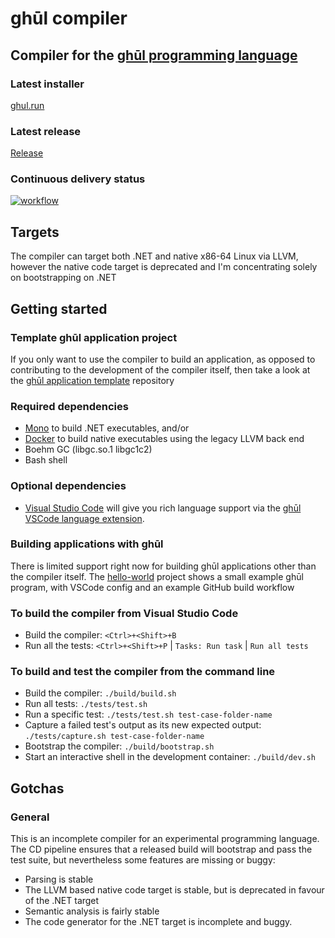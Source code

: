 # ghūl compiler

## Compiler for the [ghūl programming language](https://www.ghul.io)

### Latest installer

[ghul.run](https://github.com/degory/ghul/releases/latest/downloads/ghul.run)

### Latest release

[Release](https://github.com/degory/ghul/releases/latest)

### Continuous delivery status

 [![workflow](https://github.com/degory/ghul/workflows/Release/badge.svg?branch=master)](https://github.com/degory/ghul/actions?query=workflow%3ARelease)


## Targets

The compiler can target both .NET and native x86-64 Linux via LLVM, however the native code target is deprecated and I'm concentrating solely on bootstrapping on .NET

## Getting started

### Template ghūl application project

If you only want to use the compiler to build an application, as opposed to contributing to the development of the compiler itself, then take a look at the [ghūl application template](https://github.com/degory/ghul-application-template) repository

### Required dependencies
- [Mono](https://www.mono-project.com/) to build .NET executables, and/or
- [Docker](https://www.docker.com) to build native executables using the legacy LLVM back end
- Boehm GC (libgc.so.1 libgc1c2)
- Bash shell

### Optional dependencies

- [Visual Studio Code](https://code.visualstudio.com) will give you rich language support via the [ghūl VSCode language extension](https://github.com/degory/ghul-vsce/releases).

### Building applications with ghūl

There is limited support right now for building ghūl applications other than the compiler itself. The [hello-world](https://github.com/degory/hello-world) project shows a small example ghūl program, with VSCode config and an example GitHub build workflow

### To build the compiler from Visual Studio Code

- Build the compiler: `<Ctrl>+<Shift>+B`
- Run all the tests: `<Ctrl>+<Shift>+P` | `Tasks: Run task` | `Run all tests`

### To build and test the compiler from the command line

- Build the compiler: `./build/build.sh`
- Run all tests: `./tests/test.sh`
- Run a specific test: `./tests/test.sh test-case-folder-name`
- Capture a failed test's output as its new expected output: `./tests/capture.sh test-case-folder-name`
- Bootstrap the compiler: `./build/bootstrap.sh`
- Start an interactive shell in the development container: `./build/dev.sh`

## Gotchas

### General

This is an incomplete compiler for an experimental programming language. The CD pipeline ensures that a released build will bootstrap and pass the test suite, but nevertheless some features are missing or buggy:
 - Parsing is stable
 - The LLVM based native code target is stable, but is deprecated in favour of the .NET target
 - Semantic analysis is fairly stable
 - The code generator for the .NET target is incomplete and buggy.

